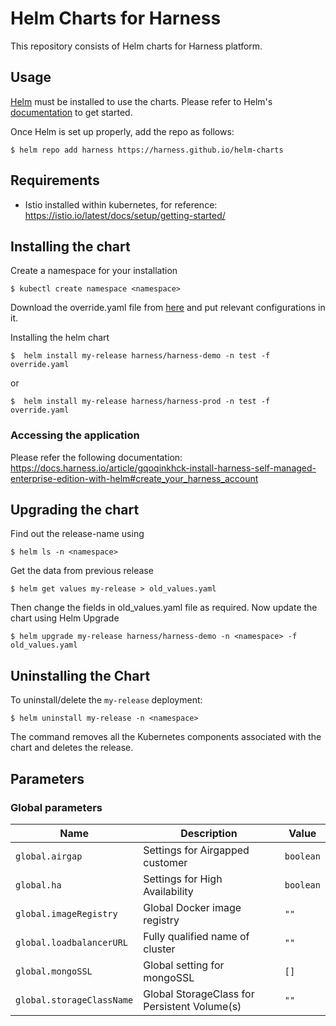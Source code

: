 # Helm Charts for Harness
This repository consists of Helm charts for Harness platform.
## Usage

[Helm](https://helm.sh) must be installed to use the charts.
Please refer to Helm's [documentation](https://helm.sh/docs/) to get started.

Once Helm is set up properly, add the repo as follows:

```console
$ helm repo add harness https://harness.github.io/helm-charts
```
## Requirements
* Istio installed within kubernetes, for reference: https://istio.io/latest/docs/setup/getting-started/

## Installing the chart
Create a namespace for your installation
```
$ kubectl create namespace <namespace>
```
Download the override.yaml file from [here](https://github.com/harness/helm-charts/blob/main/src/harness/override-demo.yaml) and put relevant configurations in it.

Installing the helm chart
```
$  helm install my-release harness/harness-demo -n test -f override.yaml 
```
or
```
$  helm install my-release harness/harness-prod -n test -f override.yaml 
```

### Accessing the application
Please refer the following documentation: https://docs.harness.io/article/gqoqinkhck-install-harness-self-managed-enterprise-edition-with-helm#create_your_harness_account 
## Upgrading the chart
Find out the release-name using
```
$ helm ls -n <namespace>
```
Get the data from previous release
```
$ helm get values my-release > old_values.yaml
```
Then change the fields in old_values.yaml file as required. Now update the chart using
Helm Upgrade
```
$ helm upgrade my-release harness/harness-demo -n <namespace> -f old_values.yaml
```

## Uninstalling the Chart

To uninstall/delete the `my-release` deployment:

```console
$ helm uninstall my-release -n <namespace>
```

The command removes all the Kubernetes components associated with the chart and deletes the release.

## Parameters

### Global parameters

| Name                      | Description                                     | Value |
| ------------------------- | ----------------------------------------------- | ----- |
| `global.airgap`  | Settings for Airgapped customer                          | `boolean` |
| `global.ha`    | Settings for High Availability                             | `boolean`  |
| `global.imageRegistry`    | Global Docker image registry                    | `""`  |
| `global.loadbalancerURL`  | Fully qualified name of cluster                 | `""`  |
| `global.mongoSSL` | Global setting for mongoSSL                             | `[]`  |
| `global.storageClassName` | Global StorageClass for Persistent Volume(s)    | `""`  |
